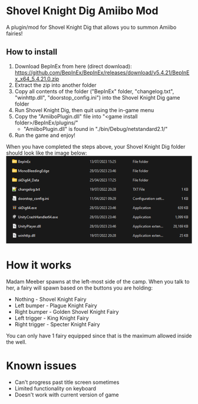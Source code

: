 # Shovel Knight Dig Amiibo Mod
A plugin/mod for Shovel Knight Dig that allows you to summon Amiibo fairies!

## How to install
1. Download BepInEx from here (direct download): https://github.com/BepInEx/BepInEx/releases/download/v5.4.21/BepInEx_x64_5.4.21.0.zip
2. Extract the zip into another folder
3. Copy all contents of the folder ("BepInEx" folder, "changelog.txt", "winhttp.dll", "doorstop_config.ini") into the Shovel Knight Dig game folder
4. Run Shovel Knight Dig, then quit using the in-game menu
5. Copy the "AmiiboPlugin.dll" file into "\<game install folder>/BepInEx/plugins/"
   - "AmiiboPlugin.dll" is found in "./bin/Debug/netstandard2.1/"
6. Run the game and enjoy! 

When you have completed the steps above, your Shovel Knight Dig folder should look like the image below:
![Screenshot of the Shovel Knight Dig install folder layout once the steps above are completed.](./skdInstallFolder.png)

# How it works
Madam Meeber spawns at the left-most side of the camp. When you talk to her, a fairy will spawn based on the buttons you are holding:
- Nothing - Shovel Knight Fairy
- Left bumper - Plague Knight Fairy
- Right bumper - Golden Shovel Knight Fairy
- Left trigger - King Knight Fairy
- Right trigger - Specter Knight Fairy

You can only have 1 fairy equipped since that is the maximum allowed inside the well.

# Known issues
- Can't progress past title screen sometimes
- Limited functionality on keyboard
- Doesn't work with current version of game